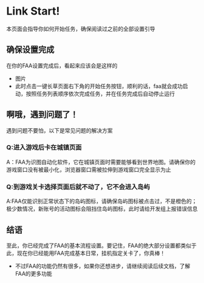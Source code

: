 # Link Start!

本页面会指导你如何开始任务，确保阅读过之前的全部设置引导

## 确保设置完成

在你的FAA设置完成后，看起来应该会是这样的
* 图片
* 此时点击一键长草页面右下角的开始任务按钮，顺利的话，faa就会成功启动，按照任务列表顺序依次完成任务，并在任务完成后自动停止运行

## 啊哦，遇到问题了！

遇到问题不要怕，以下是常见问题的解决方案

### Q:进入游戏后卡在城镇页面
A：FAA为识图自动化软件，它在城镇页面时需要能够看到世界地图。请确保你的游戏窗口没有被最小化，浏览器窗口需被拉伸到游戏窗口完全显示为止

### Q:到游戏关卡选择页面后就不动了，它不会进入岛屿
A:FAA仅能识别正常状态下的岛屿图标，请确保岛屿图标被点击过，不是橙色的；极少数情况，新账号的活动图标会阻挡住岛屿图标，此时请给开发组上报错误信息

## 结语

至此，你已经完成了FAA的基本流程设置。要记住，FAA的绝大部分设置都类似于此，现在你已经能用FAA完成基本日常，挂机指定关卡了，你真棒！
* 不过FAA的功能仍然有很多，如果你还想进步，请继续阅读后续文档，了解FAA的更多功能